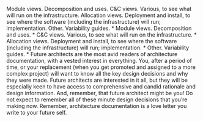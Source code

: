Module views. Decomposition and uses. C&C views. Various, to see what will run on the infrastructure. Allocation views. Deployment and install, to see where the software (including the infrastructure) will run; implementation. Other. Variability guides. *  Module views. Decomposition and uses. *  C&C views. Various, to see what will run on the infrastructure. *  Allocation views. Deployment and install, to see where the software (including the infrastructure) will run; implementation. *  Other. Variability guides. *  Future architects are the most avid readers of architecture documentation, with a vested interest in everything. You, after a period of time, or your replacement (when you get promoted and assigned to a more complex project) will want to know all the key design decisions and why they were made. Future architects are interested in it all, but they will be especially keen to have access to comprehensive and candid rationale and design information. And, remember, that future architect might be you! Do not expect to remember all of these minute design decisions that you’re making now. Remember, architecture documentation is a love letter you write to your future self.